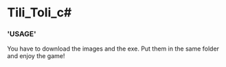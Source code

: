 # Tili_Toli_c#

### 'USAGE'
You have to download the images and the exe.
Put them in the same folder and enjoy the game!

